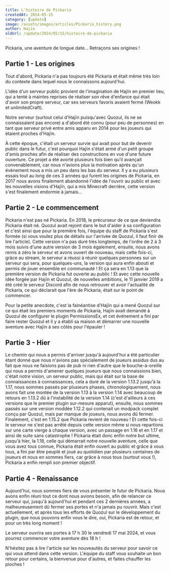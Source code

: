 ```yaml
---
title: L'histoire de Pickaria
createdAt: 2024-05-15
category: [update]
image: /assets/images/articles/Pickaria_history.png
author: Hajin
oldUrl: /update/2024/05/15/histoire-de-pickaria
---
```


Pickaria, une aventure de longue date... Retraçons ses origines !

## Partie 1 - Les origines

Tout d'abord, Pickaria n'a pas toujours été Pickaria et était même très loin du contexte dans lequel nous le connaissons aujourd'hui.

L'idée d'un serveur public provient de l'imagination de Hajïn en premier lieu, qui a tenté à maintes reprises de réaliser son rêve d'enfance qui était d'avoir son propre serveur, car ses serveurs favoris avaient fermé (Weokk et unlimitedCraft).

Notre serveur (surtout celui d'Hajïn puisqu'avec Quozul, ils ne se connaissaient pas encore) a d'abord été connu (pour peu de personnes) en tant que serveur privé entre amis apparu en 2014 pour les joueurs qui étaient proches d'Hajïn.

À cette époque, c'était un serveur survie qui avait pour but de devenir public dans le futur, c'est pourquoi Hajïn s'était armé d'un petit groupe d'amis proches afin de réaliser des constructions en vue d'une future ouverture. Ce projet a été avorté plusieurs fois bien qu'il avançait convenablement, car nous n'avions plus la motivation après qu'un événement nous a mis un peu dans les bas du serveur. Il y a eu plusieurs essais tout au long de ces 3 années qui furent les origines de Pickaria, en 2017 nous avons finalement abandonné l'idée de l'ouvrir au public et avec les nouvelles visions d'Hajïn, qui a mis Minecraft derrière, cette version s'est finalement endormie à jamais...

## Partie 2 - Le commencement

Pickaria n'est pas né Pickaria. En 2018, le précurseur de ce que deviendra Pickaria était né. Quozul avait rejoint dans le but d'aider à sa configuration et c'est ainsi que pour la première fois, l'équipe du staff de Pickaria s'est formée (si vous voulez plus de détails sur l'arrivée de Quozul, il faut finir de lire l'article). Cette version n'a pas duré très longtemps, de l'ordre de 2 à 3 mois suivis d'une autre version de 3 mois également, ensuite, nous avons remis à zéro le serveur et avons ouvert de nouveau, mais cette fois-ci, grâce au stream, le serveur a réussi à réunir quelques personnes sur un serveur qui sera, pour quelques-uns, la version qui aura enfin abouti et permis de jouer ensemble en communauté ! Et ça sera en 1.13 que la première version de Pickaria fut ouverte au public ! Et avec cette nouvelle idée forgée par Hajïn et Quozul, de nouvelles ambitions, le 11 janvier 2019 a été créé le serveur Discord afin de nous retrouver et avoir l'actualité de Pickaria, ce qui déclarait que l'ère de Pickaria, était sur le point de commencer.

Pour la petite anecdote, c'est la fainéantise d'Hajïn qui a mené Quozul sur ce qui était les premiers moments de Pickaria, Hajïn avait demandé à Quozul de configurer le plugin PermissionsEx, et cet événement a fini par faire rester Quozul et il y a établi sa maison et démarrer une nouvelle aventure avec Hajïn à ses côtés pour l'épauler !

## Partie 3 - Hier

Le chemin qui nous a permis d'arriver jusqu'à aujourd'hui a été particulier étant donné que nous n'avions pas spécialement de joueurs assidus dus au fait que nous ne faisions pas de pub ni rien d'autre que le bouche-à-oreille qui nous a permis d'amener quelques joueurs que nous connaissions bien, c'était notre vision, un serveur public, mais qui était sur la base de connaissances à connaissances, cela a duré de la version 1.13.2 jusqu'à la 1.17, nous sommes passés par plusieurs phases, chronologiquement, nous avons fait une montée de la version 1.13 à la version 1.14 avec beaucoup de retours en 1.13.2 dû à l'instabilité de la version 1.14 (c'est d'ailleurs à ces versions que le premier plugin sur-mesure apparut), ensuite, nous sommes passés sur une version moddée 1.12.2 qui contenait un modpack complet conçu par Quozul, mais par manque de joueurs, nous avons dû fermer. Finalement, c'est en 1.15.2 que Pickaria revient de nouveau ! Et cette fois-ci le serveur ne s'est pas arrêté depuis cette version même si nous repartions sur une carte vierge à chaque version, avec un passage en 1.16 et en 1.17 et ainsi de suite sans catastrophe ! Pickaria était donc enfin notre but ultime, jusqu'à hier, la 1.18, celle qui démarrait notre nouvelle aventure, celle que vous avez tous connue, Pickaria était enfin ouvert au public et grâce à vous tous, a fini par être peuplé et joué au quotidien par plusieurs centaines de joueurs et nous en sommes fiers, car grâce à nous tous (surtout vous !), Pickaria a enfin rempli son premier objectif.

## Partie 4 - Renaissance

Aujourd'hui, nous sommes fiers de vous présenter le futur de Pickaria. Nous avons enfin réuni tout ce dont nous avions besoin, afin de relancer ce serveur qui, jusqu'à aujourd'hui et pendant ces 2 dernières années, a malheureusement dû fermer ses portes et n'a jamais pu rouvrir. Mais c'est actuellement, et après tous les efforts de Quozul sur le développement du plugin, que nous pouvons enfin vous le dire, oui, Pickaria est de retour, et pour un très long moment !

Le serveur ouvrira ses portes à 17 h 30 le vendredi 17 mai 2024, et vous pourrez commencer votre aventure dès 18 h !

N'hésitez pas à lire l'article sur les nouveautés du serveur pour savoir ce qui vous attend dans cette version. L'équipe du staff vous souhaite un bon retour pour certains, la bienvenue pour d'autres, et faites chauffer les pioches !
